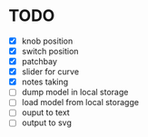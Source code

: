 # TODO

- [x] knob position
- [x] switch position
- [x] patchbay
- [x] slider for curve
- [x] notes taking
- [ ] dump model in local storage
- [ ] load model from local storagge
- [ ] ouput to text
- [ ] output to svg
